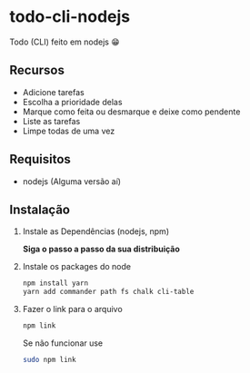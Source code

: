 # todo-cli-nodejs
Todo (CLI) feito em nodejs 😁

## Recursos

* Adicione tarefas 
* Escolha a prioridade delas
* Marque como feita ou desmarque e deixe como pendente
* Liste as tarefas
* Limpe todas de uma vez

## Requisitos
* nodejs (Alguma versão aí)

## Instalação
1. Instale as Dependências (nodejs, npm)

    **Siga o passo a passo da sua distribuição**

2. Instale os packages do node     
    ``` bash
    npm install yarn 
    yarn add commander path fs chalk cli-table
    ```
3. Fazer o link para o arquivo
    ```bash
    npm link
    ```
    Se não funcionar use 
    ```bash
    sudo npm link
    ```
     

 
    

